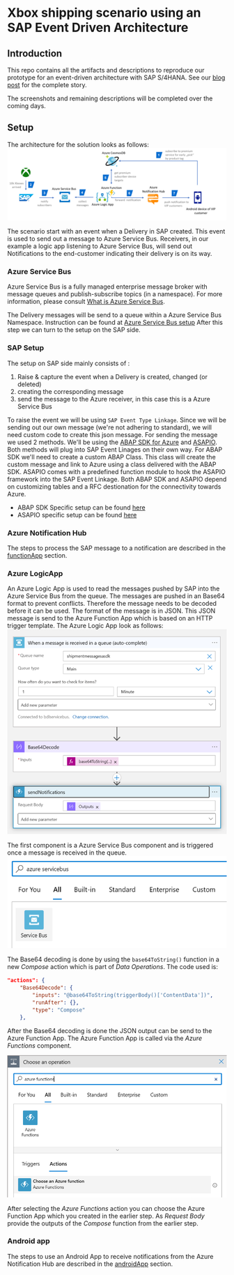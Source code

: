 # Xbox shipping scenario using an SAP Event Driven Architecture
## Introduction
This repo contains all the artifacts and descriptions to reproduce our prototype for an event-driven architecture with SAP S/4HANA. See our [blog post](https://blogs.sap.com/2021/12/09/hey-sap-where-is-my-xbox-an-insight-into-capitalizing-on-event-driven-architectures/) for the complete story.

The screenshots and remaining descriptions will be completed over the coming days.

## Setup

The architecture for the solution looks as follows:
<img src="images/xbox-overview.png" />

The scenario start with an event when a Delivery in SAP created. This event is used to send out a message to Azure Service Bus. Receivers, in our example a logic app listening to Azure Service Bus, will send out Notifications to the end-customer indicating their delivery is on its way.

### Azure Service Bus
Azure Service Bus is a fully managed enterprise message broker with message queues and publish-subscribe topics (in a namespace). For more information, please consult [What is Azure Service Bus](https://docs.microsoft.com/en-us/azure/service-bus-messaging/service-bus-messaging-overview).

The Delivery messages will be send to a queue within a Azure Service Bus Namespace. Instruction can be found at [Azure Service Bus setup](ServiceBusSetup.md)
After this step we can turn to the setup on the SAP side.

### SAP Setup
The setup on SAP side mainly consists of :
1. Raise & capture the event when a Delivery is created, changed (or deleted)
2. creating the corresponding message
3. send the message to the Azure receiver, in this case this is a Azure Service Bus 

To raise the event we will be using `SAP Event Type Linkage`. Since we will be sending out our own message (we're not adhering to standard), we will need custom code to create this json message. For sending the message we used 2 methods. We'll be using the [ABAP SDK for Azure](https://github.com/Microsoft/ABAP-SDK-for-Azure) and [ASAPIO](https://asapio.com/). Both methods will plug into SAP Event Linages on their own way. For ABAP SDK we'll need to create a custom ABAP Class. This class will create the custom message and link to Azure using a class delivered with the ABAP SDK. ASAPIO comes with a predefined function module to hook the ASAPIO framework into the SAP Event Linkage. Both ABAP SDK and ASAPIO depend on customizing tables and a RFC destionation for the connectivity towards Azure.

* ABAP SDK Specific setup can be found [here](ABAPSDKSetup.md)
* ASAPIO specific setup can be found [here](ASAPIOSetup.md)

### Azure Notification Hub
The steps to process the SAP message to a notification are described in the [functionApp](https://github.com/thzandvl/xbox-shipping/tree/main/functionApp) section.

### Azure LogicApp

An Azure Logic App is used to read the messages pushed by SAP into the Azure Service Bus from the queue. The messages are pushed in an Base64 format to prevent conflicts. Therefore the message needs to be decoded before it can be used. The format of the message is in JSON. This JSON message is send to the Azure Function App which is based on an HTTP trigger template.
The Azure Logic App look as follows: \
![Logic App](images/LogicApp/xbox-logicapp.png)

The first component is a Azure Service Bus component and is triggered once a message is received in the queue.\
![Service Bus Connector](images/LogicApp/servicebus-connector.png)

The Base64 decoding is done by using the `base64ToString()` function in a new *Compose* action which is part of *Data Operations*. The code used is:

```json
"actions": {
    "Base64Decode": {
        "inputs": "@base64ToString(triggerBody()['ContentData'])",
        "runAfter": {},
        "type": "Compose"
    },
```

After the Base64 decoding is done the JSON output can be send to the Azure Function App. The Azure Function App is called via the *Azure Functions* component.

![Azure Function App](images/LogicApp/azure-functions.png)

After selecting the *Azure Functions* action you can choose the Azure Function App which you created in the earlier step. As *Request Body* provide the outputs of the *Compose* function from the earlier step.

### Android app
The steps to use an Android App to receive notifications from the Azure Notification Hub are described in the [androidApp](https://github.com/thzandvl/xbox-shipping/tree/main/androidApp) section.
